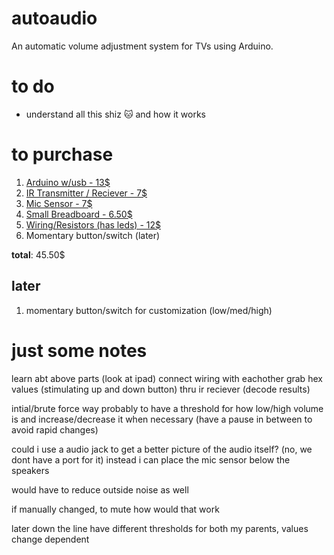 # autoaudio
An automatic volume adjustment system for TVs using Arduino.

# to do
- understand all this shiz 🐱 and how it works

# to purchase
1. [Arduino w/usb - 13$](https://www.amazon.com/DORHEA-ATMEGA328P-Module-Micro-Controller-Compatible/dp/B08PZ36KBX/ref=sr_1_5?crid=FVI8JS7YDBGM&keywords=arduino%2Bnano%2Bv3&qid=1690081625&sprefix=arduino%2Bnano%2Bv3%2Caps%2C167&sr=8-5&th=1)
2. [IR Transmitter / Reciever - 7$](https://www.amazon.com/Emitter-Receiver-VS1838B-Infrared-Raspberry/dp/B07TLBJR5J/ref=sr_1_5?keywords=ir%2Btransmitter%2Band%2Breceiver&qid=1690080988&sprefix=ir%2Btransmit%2Caps%2C146&sr=8-5&th=1)
3. [Mic Sensor - 7$](https://www.amazon.com/Comidox-Sensitivity-Microphone-Detection-Arduino/dp/B07J6N734S/ref=sr_1_6?crid=SC0QAPQE5KG7&keywords=mic+sensor&qid=1690081002&sprefix=mic+sensor%2Caps%2C140&sr=8-6)
4. [Small Breadboard - 6.50$](https://www.amazon.com/HiLetgo-SYB-170-Breadboard-Colorful-Plates/dp/B071KCZZ4K/ref=sr_1_8?keywords=breadboard+small&qid=1690082823&sr=8-8)
5. [Wiring/Resistors (has leds) - 12$](https://www.amazon.com/EL-CK-002-Electronic-Breadboard-Capacitor-Potentiometer/dp/B01ERP6WL4/ref=sr_1_3?crid=1YOIUIVXA164Q&keywords=resistors%2Barduino&qid=1690081448&sprefix=resistors%2Barduino%2Caps%2C167&sr=8-3&th=1)
6. Momentary button/switch (later)

**total**: 45.50$

## later
1. momentary button/switch for customization (low/med/high)

# just some notes
learn abt above parts (look at ipad)
connect wiring with eachother
grab hex values (stimulating up and down button) thru ir reciever (decode results)

intial/brute force way probably to have a threshold for how low/high volume is and increase/decrease it when necessary 
(have a pause in between to avoid rapid changes)

could i use a audio jack to get a better picture of the audio itself? (no, we dont have a port for it)
instead i can place the mic sensor below the speakers

would have to reduce outside noise as well

if manually changed, to mute how would that work

later down the line have different thresholds for both my parents, values change dependent

